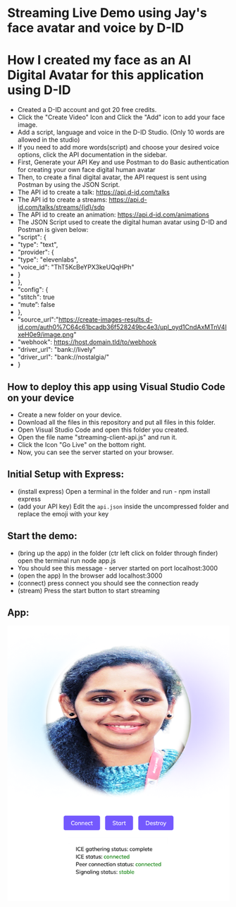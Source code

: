 # Streaming Live Demo using Jay's face avatar and voice by D-ID

# How I created my face as an AI Digital Avatar for this application using D-ID

* Created a D-ID account and got 20 free credits.
* Click the "Create Video" Icon and Click the "Add" icon to add your face image.
* Add a script, language and voice in the D-ID Studio. (Only 10 words are allowed in the studio)
* If you need to add more words(script) and choose your desired voice options, click the API documentation in the sidebar.
* First, Generate your API Key and use Postman to do Basic authentication for creating your own face digital human avatar
* Then, to create a final digital avatar, the API request is sent using Postman by using the JSON Script.
* The API id to create a talk: https://api.d-id.com/talks
* The API id to create a streams: https://api.d-id.com/talks/streams/{id}/sdp
* The API id to create an animation: https://api.d-id.com/animations
* The JSON Script used to create the digital human avatar using D-ID and Postman is given below:
* "script": {
*   "type": "text",
*   "provider": {
*   "type": "elevenlabs",
*   "voice_id": "ThT5KcBeYPX3keUQqHPh"
*   }
* },
*  "config": {
*    "stitch": true
*    “mute”: false
*    },
*  "source_url":"https://create-images-results.d-id.com/auth0%7C64c61bcadb36f528249bc4e3/upl_oyd1CndAxMTnV4IxeH0e9/image.png"
*   "webhook": https://host.domain.tld/to/webhook
*   "driver_url": "bank://lively"
*   "driver_url": "bank://nostalgia/"
*   }


## How to deploy this app using Visual Studio Code on your device

* Create a new folder on your device.
* Download all the files in this repository and put all files in this folder.
* Open Visual Studio Code and open this folder you created.
* Open the file name "streaming-client-api.js" and run it.
* Click the Icon "Go Live" on the bottom right.
* Now, you can see the server started on your browser.

## Initial Setup with Express:
* (install express) Open a terminal in the folder and run  - npm install express
* (add your API key) Edit the `api.json` inside the uncompressed folder and replace the emoji with your key


## Start the demo:
* (bring up the app) in the folder (ctr left click on folder through finder) open the terminal run node app.js 
* You should see this message - server started on port localhost:3000
* (open the app) In the browser add localhost:3000
* (connect) press connect you should see the connection ready 
* (stream) Press the start button to start streaming

## App:
![app](./app.png)
